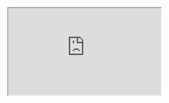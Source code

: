 <iframe src="https://mtdcmz.github.io/blog/post/dplayer/dplayer.html?url=https://mtdcmz.github.io/blog/post/res/1/1.mp4" width="350" height="200"></iframe>